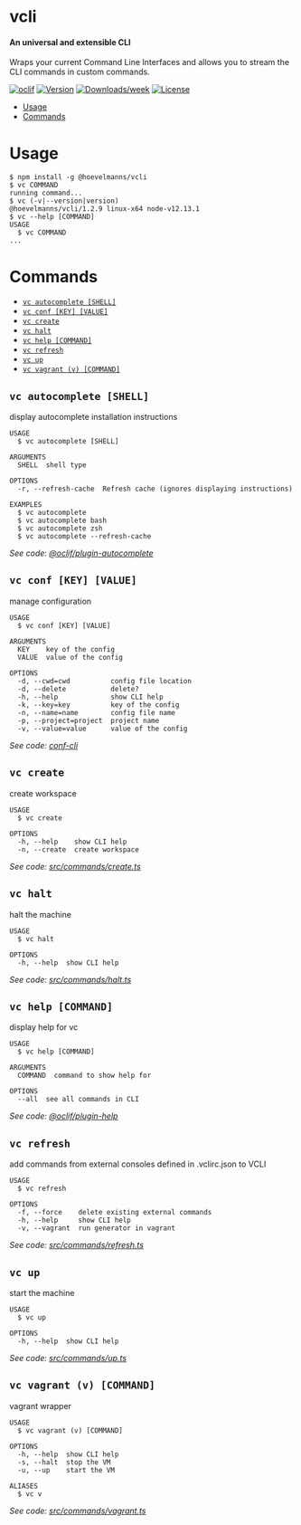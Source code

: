 vcli
====

#### An universal and extensible CLI
Wraps your current Command Line Interfaces and allows you to stream the CLI commands in custom commands. 


[![oclif](https://img.shields.io/badge/cli-oclif-brightgreen.svg)](https://oclif.io)
[![Version](https://img.shields.io/npm/v/vcli.svg)](https://npmjs.org/package/@hoevelmanns/vcli)
[![Downloads/week](https://img.shields.io/npm/dw/vcli.svg)](https://npmjs.org/package/@hoevelmanns/vcli)
[![License](https://img.shields.io/npm/l/vcli.svg)](https://github.com/hoevelmanns/vcli/blob/master/package.json)

<!-- toc -->
* [Usage](#usage)
* [Commands](#commands)
<!-- tocstop -->
# Usage
<!-- usage -->
```sh-session
$ npm install -g @hoevelmanns/vcli
$ vc COMMAND
running command...
$ vc (-v|--version|version)
@hoevelmanns/vcli/1.2.9 linux-x64 node-v12.13.1
$ vc --help [COMMAND]
USAGE
  $ vc COMMAND
...
```
<!-- usagestop -->
# Commands
<!-- commands -->
* [`vc autocomplete [SHELL]`](#vc-autocomplete-shell)
* [`vc conf [KEY] [VALUE]`](#vc-conf-key-value)
* [`vc create`](#vc-create)
* [`vc halt`](#vc-halt)
* [`vc help [COMMAND]`](#vc-help-command)
* [`vc refresh`](#vc-refresh)
* [`vc up`](#vc-up)
* [`vc vagrant (v) [COMMAND]`](#vc-vagrant-v-command)

## `vc autocomplete [SHELL]`

display autocomplete installation instructions

```
USAGE
  $ vc autocomplete [SHELL]

ARGUMENTS
  SHELL  shell type

OPTIONS
  -r, --refresh-cache  Refresh cache (ignores displaying instructions)

EXAMPLES
  $ vc autocomplete
  $ vc autocomplete bash
  $ vc autocomplete zsh
  $ vc autocomplete --refresh-cache
```

_See code: [@oclif/plugin-autocomplete](https://github.com/oclif/plugin-autocomplete/blob/v0.2.0/src/commands/autocomplete/index.ts)_

## `vc conf [KEY] [VALUE]`

manage configuration

```
USAGE
  $ vc conf [KEY] [VALUE]

ARGUMENTS
  KEY    key of the config
  VALUE  value of the config

OPTIONS
  -d, --cwd=cwd          config file location
  -d, --delete           delete?
  -h, --help             show CLI help
  -k, --key=key          key of the config
  -n, --name=name        config file name
  -p, --project=project  project name
  -v, --value=value      value of the config
```

_See code: [conf-cli](https://github.com/natzcam/conf-cli/blob/v0.1.9/src/commands/conf.ts)_

## `vc create`

create workspace

```
USAGE
  $ vc create

OPTIONS
  -h, --help    show CLI help
  -n, --create  create workspace
```

_See code: [src/commands/create.ts](https://github.com/hoevelmanns/vcli/blob/v1.2.9/src/commands/create.ts)_

## `vc halt`

halt the machine

```
USAGE
  $ vc halt

OPTIONS
  -h, --help  show CLI help
```

_See code: [src/commands/halt.ts](https://github.com/hoevelmanns/vcli/blob/v1.2.9/src/commands/halt.ts)_

## `vc help [COMMAND]`

display help for vc

```
USAGE
  $ vc help [COMMAND]

ARGUMENTS
  COMMAND  command to show help for

OPTIONS
  --all  see all commands in CLI
```

_See code: [@oclif/plugin-help](https://github.com/oclif/plugin-help/blob/v3.1.0/src/commands/help.ts)_

## `vc refresh`

add commands from external consoles defined in .vclirc.json to VCLI

```
USAGE
  $ vc refresh

OPTIONS
  -f, --force    delete existing external commands
  -h, --help     show CLI help
  -v, --vagrant  run generator in vagrant
```

_See code: [src/commands/refresh.ts](https://github.com/hoevelmanns/vcli/blob/v1.2.9/src/commands/refresh.ts)_

## `vc up`

start the machine

```
USAGE
  $ vc up

OPTIONS
  -h, --help  show CLI help
```

_See code: [src/commands/up.ts](https://github.com/hoevelmanns/vcli/blob/v1.2.9/src/commands/up.ts)_

## `vc vagrant (v) [COMMAND]`

vagrant wrapper

```
USAGE
  $ vc vagrant (v) [COMMAND]

OPTIONS
  -h, --help  show CLI help
  -s, --halt  stop the VM
  -u, --up    start the VM

ALIASES
  $ vc v
```

_See code: [src/commands/vagrant.ts](https://github.com/hoevelmanns/vcli/blob/v1.2.9/src/commands/vagrant.ts)_
<!-- commandsstop -->
